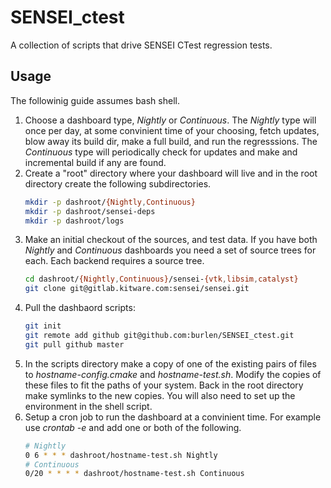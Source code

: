 # SENSEI_ctest
A collection of scripts that drive SENSEI CTest regression tests.

## Usage
The followinig guide assumes bash shell.
1. Choose a dashboard type, *Nightly* or *Continuous*. The *Nightly* type will once per day, at some convinient time of your choosing, fetch updates, blow away its build dir, make a full build, and run the regresssions. The *Continuous* type will periodically check for updates and make and incremental build if any are found.
2. Create a "root" directory where your dashboard will live and in the root directory create the following subdirectories.
    ```bash
    mkdir -p dashroot/{Nightly,Continuous}
    mkdir -p dashroot/sensei-deps
    mkdir -p dashroot/logs
    ```
3. Make an initial checkout of the sources, and test data. If you have both *Nightly* and *Continuous* dashboards you need a set of source trees for each. Each backend requires a source tree.
    ```bash
    cd dashroot/{Nightly,Continuous}/sensei-{vtk,libsim,catalyst}
    git clone git@gitlab.kitware.com:sensei/sensei.git
    ```
4. Pull the dashbaord scripts:
    ```bash
    git init
    git remote add github git@github.com:burlen/SENSEI_ctest.git
    git pull github master
    ```
5. In the scripts directory make a copy of one of the existing pairs of files to *hostname-config.cmake* and *hostname-test.sh*. Modify the copies of these files to fit the paths of your system. Back in the root directory make symlinks to the new copies. You will also need to set up the environment in the shell script.
6. Setup a cron job to run the dashboard at a convinient time. For example use *crontab -e* and add one or both of the following.
    ```bash
    # Nightly
    0 6 * * * dashroot/hostname-test.sh Nightly
    # Continuous
    0/20 * * * * dashroot/hostname-test.sh Continuous
    ```

